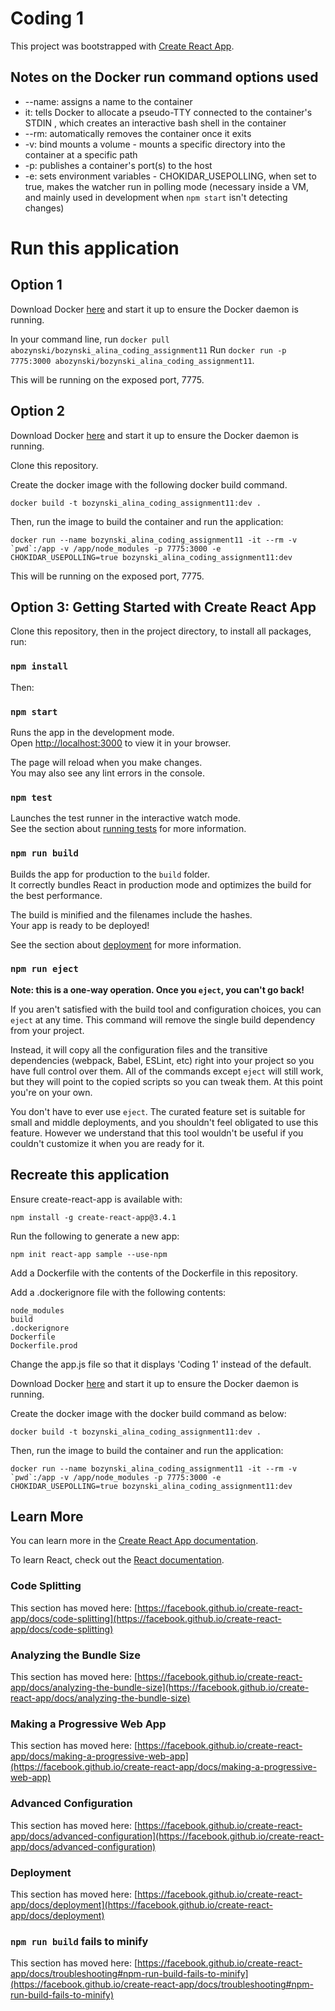 # Coding 1
This project was bootstrapped with [Create React App](https://github.com/facebook/create-react-app).

## Notes on the Docker run command options used
* --name: assigns a name to the container
* it: tells Docker to allocate a pseudo-TTY connected to the container's STDIN , which creates an interactive bash shell in the container
* --rm: automatically removes the container once it exits
* -v: bind mounts a volume - mounts a specific directory into the container at a specific path
* -p: publishes a container's port(s) to the host
* -e: sets environment variables - CHOKIDAR_USEPOLLING, when set to true, makes the watcher run in polling mode (necessary inside a VM, and mainly used in development when `npm start` isn't detecting changes)

# Run this application
## Option 1
Download Docker [here](https://www.docker.com/) and start it up to ensure the Docker daemon is running.

In your command line, run `docker pull abozynski/bozynski_alina_coding_assignment11`
Run `docker run -p 7775:3000 abozynski/bozynski_alina_coding_assignment11`.

This will be running on the exposed port, 7775.

## Option 2
Download Docker [here](https://www.docker.com/) and start it up to ensure the Docker daemon is running.

Clone this repository.

Create the docker image with the following docker build command.
```
docker build -t bozynski_alina_coding_assignment11:dev .
```

Then, run the image to build the container and run the application:
```
docker run --name bozynski_alina_coding_assignment11 -it --rm -v `pwd`:/app -v /app/node_modules -p 7775:3000 -e CHOKIDAR_USEPOLLING=true bozynski_alina_coding_assignment11:dev
```

This will be running on the exposed port, 7775.

## Option 3: Getting Started with Create React App

Clone this repository, then in the project directory, to install all packages, run:

### `npm install`

Then:

### `npm start`

Runs the app in the development mode.\
Open [http://localhost:3000](http://localhost:3000) to view it in your browser.

The page will reload when you make changes.\
You may also see any lint errors in the console.

### `npm test`

Launches the test runner in the interactive watch mode.\
See the section about [running tests](https://facebook.github.io/create-react-app/docs/running-tests) for more information.

### `npm run build`

Builds the app for production to the `build` folder.\
It correctly bundles React in production mode and optimizes the build for the best performance.

The build is minified and the filenames include the hashes.\
Your app is ready to be deployed!

See the section about [deployment](https://facebook.github.io/create-react-app/docs/deployment) for more information.

### `npm run eject`

**Note: this is a one-way operation. Once you `eject`, you can't go back!**

If you aren't satisfied with the build tool and configuration choices, you can `eject` at any time. This command will remove the single build dependency from your project.

Instead, it will copy all the configuration files and the transitive dependencies (webpack, Babel, ESLint, etc) right into your project so you have full control over them. All of the commands except `eject` will still work, but they will point to the copied scripts so you can tweak them. At this point you're on your own.

You don't have to ever use `eject`. The curated feature set is suitable for small and middle deployments, and you shouldn't feel obligated to use this feature. However we understand that this tool wouldn't be useful if you couldn't customize it when you are ready for it.

## Recreate this application 
Ensure create-react-app is available with:
```
npm install -g create-react-app@3.4.1
```

Run the following to generate a new app:
```
npm init react-app sample --use-npm
```

Add a Dockerfile with the contents of the Dockerfile in this repository.

Add a .dockerignore file with the following contents:
```
node_modules
build
.dockerignore
Dockerfile
Dockerfile.prod
```

Change the app.js file so that it displays 'Coding 1' instead of the default.

Download Docker [here](https://www.docker.com/) and start it up to ensure the Docker daemon is running.

Create the docker image with the docker build command as below:
```
docker build -t bozynski_alina_coding_assignment11:dev .
```

Then, run the image to build the container and run the application:
```
docker run --name bozynski_alina_coding_assignment11 -it --rm -v `pwd`:/app -v /app/node_modules -p 7775:3000 -e CHOKIDAR_USEPOLLING=true bozynski_alina_coding_assignment11:dev
```

## Learn More

You can learn more in the [Create React App documentation](https://facebook.github.io/create-react-app/docs/getting-started).

To learn React, check out the [React documentation](https://reactjs.org/).

### Code Splitting

This section has moved here: [https://facebook.github.io/create-react-app/docs/code-splitting](https://facebook.github.io/create-react-app/docs/code-splitting)

### Analyzing the Bundle Size

This section has moved here: [https://facebook.github.io/create-react-app/docs/analyzing-the-bundle-size](https://facebook.github.io/create-react-app/docs/analyzing-the-bundle-size)

### Making a Progressive Web App

This section has moved here: [https://facebook.github.io/create-react-app/docs/making-a-progressive-web-app](https://facebook.github.io/create-react-app/docs/making-a-progressive-web-app)

### Advanced Configuration

This section has moved here: [https://facebook.github.io/create-react-app/docs/advanced-configuration](https://facebook.github.io/create-react-app/docs/advanced-configuration)

### Deployment

This section has moved here: [https://facebook.github.io/create-react-app/docs/deployment](https://facebook.github.io/create-react-app/docs/deployment)

### `npm run build` fails to minify

This section has moved here: [https://facebook.github.io/create-react-app/docs/troubleshooting#npm-run-build-fails-to-minify](https://facebook.github.io/create-react-app/docs/troubleshooting#npm-run-build-fails-to-minify)
